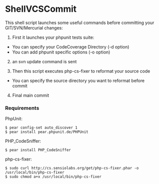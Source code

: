 ShellVCSCommit
==============

This shell script launches some useful commands before committing your GIT/SVN/Mercurial changes:

1) First it launches your phpunit tests suite: 
- You can specify your CodeCoverage Directory (-d option)
- You can add phpunit specific options (-o option)

2) an svn update command is sent

3) Then this script executes php-cs-fixer to reformat your source code
- You can specify the source directory you want to reformat before commit

4) Final main commit


### Requirements

PhpUnit:

    $ pear config-set auto_discover 1
    $ pear install pear.phpunit.de/PHPUnit

PHP_CodeSniffer:

    $ pear install PHP_CodeSniffer

php-cs-fixer:

    $ sudo curl http://cs.sensiolabs.org/get/php-cs-fixer.phar -o /usr/local/bin/php-cs-fixer
    $ sudo chmod a+x /usr/local/bin/php-cs-fixer



